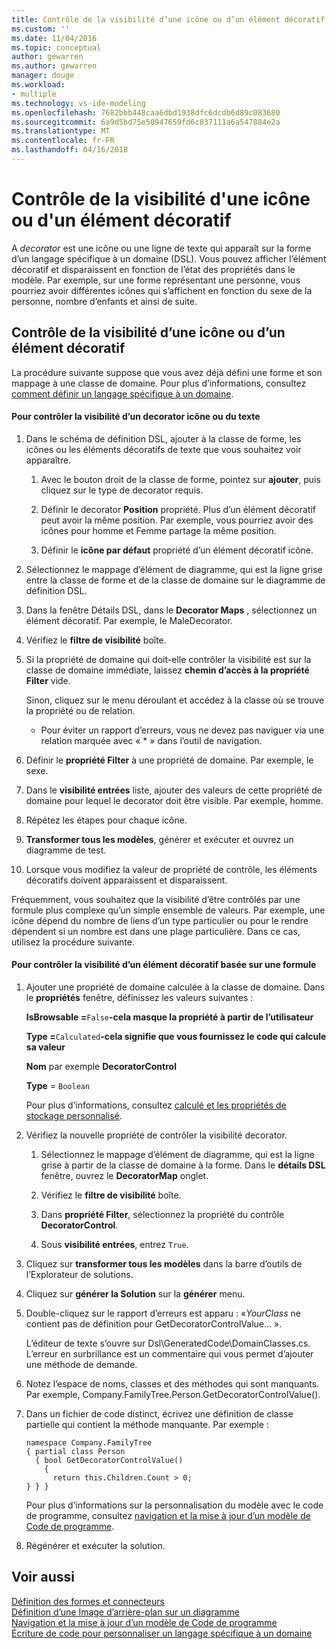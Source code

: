 ```yaml
---
title: Contrôle de la visibilité d’une icône ou d’un élément décoratif | Documents Microsoft
ms.custom: ''
ms.date: 11/04/2016
ms.topic: conceptual
author: gewarren
ms.author: gewarren
manager: douge
ms.workload:
- multiple
ms.technology: vs-ide-modeling
ms.openlocfilehash: 7682bbb448caa6dbd1938dfc6dcdb6d89c083680
ms.sourcegitcommit: 6a9d5bd75e50947659fd6c837111a6a547884e2a
ms.translationtype: MT
ms.contentlocale: fr-FR
ms.lasthandoff: 04/16/2018
---
```

# <a name="controlling-the-visibility-of-an-icon-or-decorator"></a>Contrôle de la visibilité d'une icône ou d'un élément décoratif
A *decorator* est une icône ou une ligne de texte qui apparaît sur la forme d’un langage spécifique à un domaine (DSL). Vous pouvez afficher l’élément décoratif et disparaissent en fonction de l’état des propriétés dans le modèle. Par exemple, sur une forme représentant une personne, vous pourriez avoir différentes icônes qui s’affichent en fonction du sexe de la personne, nombre d’enfants et ainsi de suite.  
  
## <a name="controlling-the-visibility-of-an-icon-or-decorator"></a>Contrôle de la visibilité d’une icône ou d’un élément décoratif  
 La procédure suivante suppose que vous avez déjà défini une forme et son mappage à une classe de domaine. Pour plus d’informations, consultez [comment définir un langage spécifique à un domaine](../modeling/how-to-define-a-domain-specific-language.md).  
  
#### <a name="to-control-the-visibility-of-an-icon-or-text-decorator"></a>Pour contrôler la visibilité d’un decorator icône ou du texte  
  
1.  Dans le schéma de définition DSL, ajouter à la classe de forme, les icônes ou les éléments décoratifs de texte que vous souhaitez voir apparaître.  
  
    1.  Avec le bouton droit de la classe de forme, pointez sur **ajouter**, puis cliquez sur le type de decorator requis.  
  
    2.  Définir le decorator **Position** propriété. Plus d’un élément décoratif peut avoir la même position. Par exemple, vous pourriez avoir des icônes pour homme et Femme partage la même position.  
  
    3.  Définir le **icône par défaut** propriété d’un élément décoratif icône.  
  
2.  Sélectionnez le mappage d’élément de diagramme, qui est la ligne grise entre la classe de forme et de la classe de domaine sur le diagramme de définition DSL.  
  
3.  Dans la fenêtre Détails DSL, dans le **Decorator Maps** , sélectionnez un élément décoratif. Par exemple, le MaleDecorator.  
  
4.  Vérifiez le **filtre de visibilité** boîte.  
  
5.  Si la propriété de domaine qui doit-elle contrôler la visibilité est sur la classe de domaine immédiate, laissez **chemin d’accès à la propriété Filter** vide.  
  
     Sinon, cliquez sur le menu déroulant et accédez à la classe où se trouve la propriété ou de relation.  
  
    -   Pour éviter un rapport d’erreurs, vous ne devez pas naviguer via une relation marquée avec « * » dans l’outil de navigation.  
  
6.  Définir le **propriété Filter** à une propriété de domaine. Par exemple, le sexe.  
  
7.  Dans le **visibilité entrées** liste, ajouter des valeurs de cette propriété de domaine pour lequel le decorator doit être visible. Par exemple, homme.  
  
8.  Répétez les étapes pour chaque icône.  
  
9. **Transformer tous les modèles**, générer et exécuter et ouvrez un diagramme de test.  
  
10. Lorsque vous modifiez la valeur de propriété de contrôle, les éléments décoratifs doivent apparaissent et disparaissent.  
  
 Fréquemment, vous souhaitez que la visibilité d’être contrôlés par une formule plus complexe qu’un simple ensemble de valeurs. Par exemple, une icône dépend du nombre de liens d’un type particulier ou pour le rendre dépendent si un nombre est dans une plage particulière. Dans ce cas, utilisez la procédure suivante.  
  
#### <a name="to-control-the-visibility-of-a-decorator-based-on-a-formula"></a>Pour contrôler la visibilité d’un élément décoratif basée sur une formule  
  
1.  Ajouter une propriété de domaine calculée à la classe de domaine. Dans le **propriétés** fenêtre, définissez les valeurs suivantes :  
  
     **IsBrowsable =**`False`**-cela masque la propriété à partir de l’utilisateur**   
  
     **Type =**`Calculated`**-cela signifie que vous fournissez le code qui calcule sa valeur**   
  
     **Nom** par exemple **DecoratorControl**  
  
     **Type** = `Boolean`  
  
     Pour plus d’informations, consultez [calculé et les propriétés de stockage personnalisé](../modeling/calculated-and-custom-storage-properties.md).  
  
2.  Vérifiez la nouvelle propriété de contrôler la visibilité decorator.  
  
    1.  Sélectionnez le mappage d’élément de diagramme, qui est la ligne grise à partir de la classe de domaine à la forme. Dans le **détails DSL** fenêtre, ouvrez le **DecoratorMap** onglet.  
  
    2.  Vérifiez le **filtre de visibilité** boîte.  
  
    3.  Dans **propriété Filter**, sélectionnez la propriété du contrôle **DecoratorControl**.  
  
    4.  Sous **visibilité entrées**, entrez `True`.  
  
3.  Cliquez sur **transformer tous les modèles** dans la barre d’outils de l’Explorateur de solutions.  
  
4.  Cliquez sur **générer la Solution** sur la **générer** menu.  
  
5.  Double-cliquez sur le rapport d’erreurs est apparu : «*YourClass* ne contient pas de définition pour GetDecoratorControlValue... ».  
  
     L’éditeur de texte s’ouvre sur Dsl\GeneratedCode\DomainClasses.cs. L’erreur en surbrillance est un commentaire qui vous permet d’ajouter une méthode de demande.  
  
6.  Notez l’espace de noms, classes et des méthodes qui sont manquants.  Par exemple, Company.FamilyTree.Person.GetDecoratorControlValue().  
  
7.  Dans un fichier de code distinct, écrivez une définition de classe partielle qui contient la méthode manquante. Par exemple :  
  
    ```  
    namespace Company.FamilyTree  
    { partial class Person  
      { bool GetDecoratorControlValue()  
        {  
          return this.Children.Count > 0;  
    } } }  
    ```  
  
     Pour plus d’informations sur la personnalisation du modèle avec le code de programme, consultez [navigation et la mise à jour d’un modèle de Code de programme](../modeling/navigating-and-updating-a-model-in-program-code.md).  
  
8.  Régénérer et exécuter la solution.  
  
## <a name="see-also"></a>Voir aussi  
 [Définition des formes et connecteurs](../modeling/defining-shapes-and-connectors.md)   
 [Définition d’une Image d’arrière-plan sur un diagramme](../modeling/setting-a-background-image-on-a-diagram.md)   
 [Navigation et la mise à jour d’un modèle de Code de programme](../modeling/navigating-and-updating-a-model-in-program-code.md)   
 [Écriture de code pour personnaliser un langage spécifique à un domaine](../modeling/writing-code-to-customise-a-domain-specific-language.md)